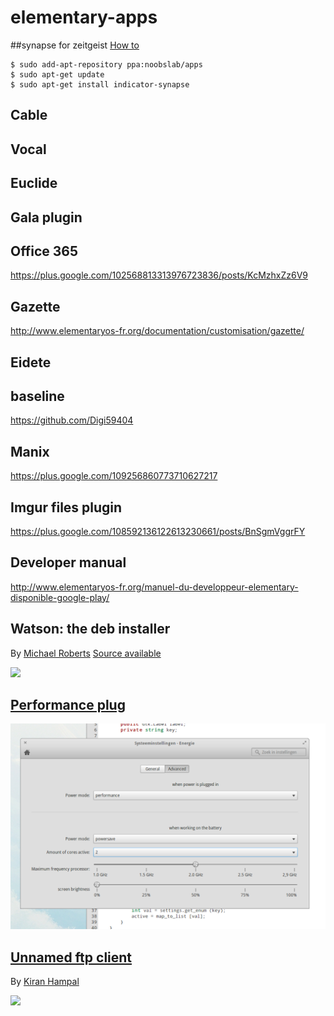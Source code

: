 elementary-apps
===============

##synapse for zeitgeist 
[How to](http://linuxg.net/how-to-install-indicator-synapse-0-525-on-ubuntu-14-04-and-elementary-os-0-3/)
```
$ sudo add-apt-repository ppa:noobslab/apps
$ sudo apt-get update
$ sudo apt-get install indicator-synapse
```

## Cable

## Vocal 

## Euclide

## Gala plugin

## Office 365

https://plus.google.com/102568813313976723836/posts/KcMzhxZz6V9

## Gazette 

http://www.elementaryos-fr.org/documentation/customisation/gazette/

## Eidete

## baseline 
https://github.com/Digi59404

## Manix
https://plus.google.com/109256860773710627217

## Imgur files plugin
https://plus.google.com/108592136122613230661/posts/BnSgmVggrFY

## Developer manual 
http://www.elementaryos-fr.org/manuel-du-developpeur-elementary-disponible-google-play/

## Watson: the deb installer 
By [Michael Roberts](https://plus.google.com/105843008866122426793/posts)
[Source available](http://www.elementarynow.com/f/topic/drag-and-drop-deb-installer/)

![](http://www.elementaryos-fr.org/wp-content/uploads/2014/08/watson-600x600.png)
## [Performance plug](https://plus.google.com/110201911683994193489/posts/QA9ukAdHWzc?pid=6047747095108997506&oid=110201911683994193489) 

![](https://raw.githubusercontent.com/PerfectCarl/elementary-apps/master/doc/performance-plug.png)

## [Unnamed ftp client](https://plus.google.com/+KiranHampal/posts/R6FD2tQ3dEg)

By [Kiran Hampal](https://plus.google.com/+KiranHampal)

![](https://lh4.googleusercontent.com/-Z682HjA-UNQ/U-_yiXSx4pI/AAAAAAAABz8/dGW0iS-y5_I/w921-h689-no/taxi-2.png)

